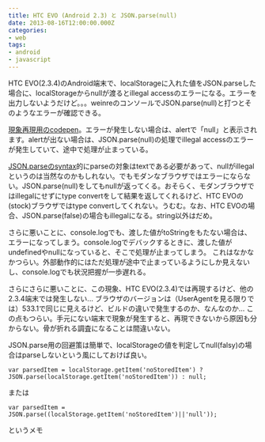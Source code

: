 ```yaml
---
title: HTC EVO (Android 2.3) と JSON.parse(null)
date: 2013-08-16T12:00:00.000Z
categories:
- web
tags:
- android
- javascript
---
```

HTC EVO(2.3.4)のAndroid端末で、localStorageに入れた値をJSON.parseした場合に、localStorageからnullが渡るとillegal accessのエラーになる。エラーを出力しないようだけど。。。weinreのコンソールでJSON.parse(null)と打つとそのようなエラーが確認できる。

<!-- more -->

[現象再現用のcodepen](http://codepen.io/memolog/full/IdwJL)。エラーが発生しない場合は、alertで「null」と表示されます。alertが出ない場合は、JSON.parse(null)の処理でillegal accessのエラーが発生していて、途中で処理が止まっている。

[JSON.parseのsyntax](https://developer.mozilla.org/en-US/docs/Web/JavaScript/Reference/Global_Objects/JSON/parse)的にparseの対象はtextである必要があって、nullがillegalというのは当然なのかもしれない。でもモダンなブラウザではエラーにならない。JSON.parse(null)をしてもnullが返ってくる。おそらく、モダンブラウザではillegalにせずにtype convertをして結果を返してくれるけど、HTC EVOの(stock)ブラウザではtype convertしてくれない。うむむ。なお、HTC EVOの場合、JSON.parse(false)の場合もillegalになる。string以外はだめ。

さらに悪いことに、console.logでも、渡した値がtoStringをもたない場合は、エラーになってしまう。console.logでデバックするときに、渡した値がundefinedやnullになっていると、そこで処理が止まってしまう。 これはなかなかつらい。外部動作的にはただ処理が途中で止まっているようにしか見えないし、console.logでも状況把握が一歩遅れる。

さらにさらに悪いことに、この現象、HTC EVO(2.3.4)では再現するけど、他の2.3.4端末では発生しない... ブラウザのバージョンは（UserAgentを見る限りでは）533.1で同じに見えるけど、ビルドの違いで発生するのか、なんなのか... この点もつらい。手元にない端末で現象が発生すると、再現できないから原因も分からない。骨が折れる調査になることは間違いない。

JSON.parse用の回避策は簡単で、localStorageの値を判定してnull(falsy)の場合はparseしないという風にしておけば良い。

```
var parsedItem = localStorage.getItem('noStoredItem') ? JSON.parse(localStorage.getItem('noStoredItem')) : null;

```

または

```
var parsedItem = JSON.parse((localStorage.getItem('noStoredItem')||'null'));

```

というメモ

